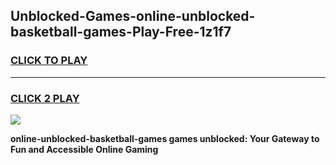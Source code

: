 
## Unblocked-Games-online-unblocked-basketball-games-Play-Free-1z1f7
<h3>
<a href="https://premium76.site?title=online-unblocked-basketball-games&ref=19M">CLICK TO PLAY</a></h3>
<hr>

<h3>
<a href="https://premium76.site?title=online-unblocked-basketball-games&ref=19M">CLICK 2 PLAY</a>
  
</h3>

<a href="https://premium76.site?title=online-unblocked-basketball-games&ref=19M"><img src="https://clearcache.store/games.png"></a>


**online-unblocked-basketball-games games unblocked: Your Gateway to Fun and Accessible Online Gaming**
